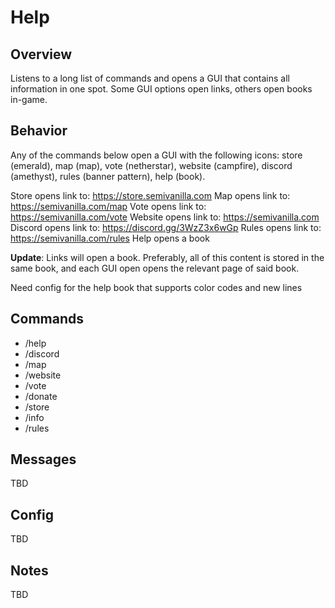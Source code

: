 # Help

## Overview

Listens to a long list of commands and opens a GUI that contains all information in one spot. Some GUI options open links, others open books in-game.

## Behavior

Any of the commands below open a GUI with the following icons: store (emerald), map (map), vote (netherstar), website (campfire), discord (amethyst), rules (banner pattern), help (book).

Store opens link to: https://store.semivanilla.com
Map opens link to: https://semivanilla.com/map
Vote opens link to: https://semivanilla.com/vote
Website opens link to: https://semivanilla.com
Discord opens link to: https://discord.gg/3WzZ3x6wGp
Rules opens link to: https://semivanilla.com/rules
Help opens a book

**Update**: Links will open a book. Preferably, all of this content is stored in the same book, and each GUI open opens the relevant page of said book.

Need config for the help book that supports color codes and new lines

## Commands

- \/help
- \/discord
- \/map
- \/website
- \/vote
- \/donate
- \/store
- \/info
- \/rules

## Messages

TBD

## Config

TBD

## Notes

TBD
